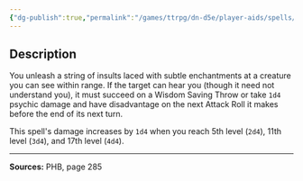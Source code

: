 ```yaml
---
{"dg-publish":true,"permalink":"/games/ttrpg/dn-d5e/player-aids/spells/cantrips/vicious-mockery/","tags":["ttrpg/dnd/5e","verbal","damage","debuff","spell"],"noteIcon":""}
---
```



## Description
You unleash a string of insults laced with subtle enchantments at a creature you can see within range.
If the target can hear you (though it need not understand you), it must succeed on a Wisdom Saving Throw or take `1d4` psychic damage and have disadvantage on the next Attack Roll it makes before the end of its next turn.

This spell's damage increases by `1d4` when you reach 5th level (`2d4`), 11th level (`3d4`), and 17th level (`4d4`).

---

**Sources:** PHB, page 285
